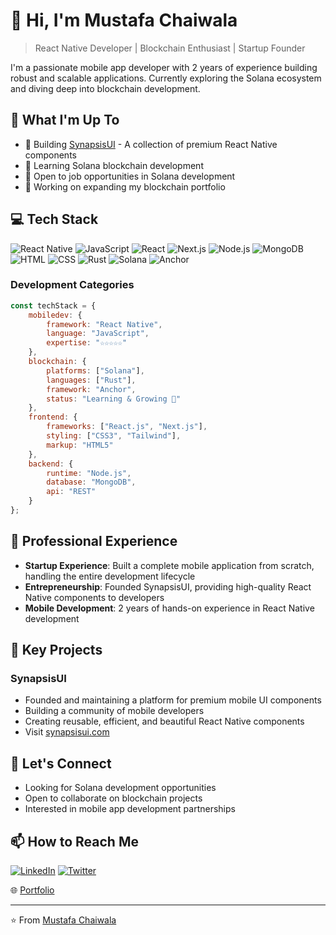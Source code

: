 # 👋 Hi, I'm Mustafa Chaiwala

> React Native Developer | Blockchain Enthusiast | Startup Founder

I'm a passionate mobile app developer with 2 years of experience building robust and scalable applications. Currently exploring the Solana ecosystem and diving deep into blockchain development.

## 🚀 What I'm Up To

- 🎯 Building [SynapsisUI](https://www.synapsisui.com) - A collection of premium React Native components
- 🌱 Learning Solana blockchain development
- 💼 Open to job opportunities in Solana development
- 🔭 Working on expanding my blockchain portfolio

## 💻 Tech Stack

![React Native](https://img.shields.io/badge/React_Native-20232A?style=for-the-badge&logo=react&logoColor=61DAFB)
![JavaScript](https://img.shields.io/badge/JavaScript-F7DF1E?style=for-the-badge&logo=javascript&logoColor=black)
![React](https://img.shields.io/badge/React-20232A?style=for-the-badge&logo=react&logoColor=61DAFB)
![Next.js](https://img.shields.io/badge/Next.js-000000?style=for-the-badge&logo=next.js&logoColor=white)
![Node.js](https://img.shields.io/badge/Node.js-43853D?style=for-the-badge&logo=node.js&logoColor=white)
![MongoDB](https://img.shields.io/badge/MongoDB-4EA94B?style=for-the-badge&logo=mongodb&logoColor=white)
![HTML](https://img.shields.io/badge/HTML5-E34F26?style=for-the-badge&logo=html5&logoColor=white)
![CSS](https://img.shields.io/badge/CSS3-1572B6?style=for-the-badge&logo=css3&logoColor=white)
![Rust](https://img.shields.io/badge/Rust-000000?style=for-the-badge&logo=rust&logoColor=white)
![Solana](https://img.shields.io/badge/Solana-9945FF?style=for-the-badge&logo=solana&logoColor=white)
![Anchor](https://img.shields.io/badge/Anchor-0785d9?style=for-the-badge&logo=anchor&logoColor=white)


### Development Categories
```javascript
const techStack = {
    mobiledev: {
        framework: "React Native",
        language: "JavaScript",
        expertise: "☆☆☆☆☆"
    },
    blockchain: {
        platforms: ["Solana"],
        languages: ["Rust"],
        framework: "Anchor",
        status: "Learning & Growing 🌱"
    },
    frontend: {
        frameworks: ["React.js", "Next.js"],
        styling: ["CSS3", "Tailwind"],
        markup: "HTML5"
    },
    backend: {
        runtime: "Node.js",
        database: "MongoDB",
        api: "REST"
    }
};
```

## 🎯 Professional Experience

- **Startup Experience**: Built a complete mobile application from scratch, handling the entire development lifecycle
- **Entrepreneurship**: Founded SynapsisUI, providing high-quality React Native components to developers
- **Mobile Development**: 2 years of hands-on experience in React Native development

## 🌟 Key Projects

### SynapsisUI
- Founded and maintaining a platform for premium mobile UI components
- Building a community of mobile developers
- Creating reusable, efficient, and beautiful React Native components
- Visit [synapsisui.com](https://www.synapsisui.com)

## 🤝 Let's Connect

- Looking for Solana development opportunities
- Open to collaborate on blockchain projects
- Interested in mobile app development partnerships

## 📫 How to Reach Me

[![LinkedIn](https://img.shields.io/badge/LinkedIn-0077B5?style=for-the-badge&logo=linkedin&logoColor=white)](https://www.linkedin.com/in/mustafa-chaiwala-7a3890226/)
[![Twitter](https://img.shields.io/badge/Twitter-1DA1F2?style=for-the-badge&logo=twitter&logoColor=white)](https://x.com/MustafaCha47413)

🌐 [Portfolio](https://mustafa-portfolio-chi.vercel.app/)

---

⭐️ From [Mustafa Chaiwala](https://github.com/Blaze5333)
